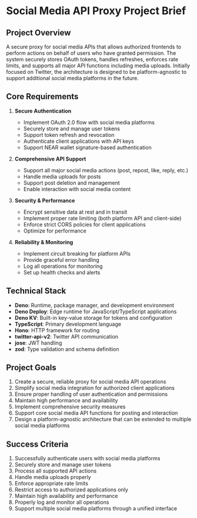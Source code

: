 # Social Media API Proxy Project Brief

## Project Overview

A secure proxy for social media APIs that allows authorized frontends to perform actions on behalf
of users who have granted permission. The system securely stores OAuth tokens, handles refreshes,
enforces rate limits, and supports all major API functions including media uploads. Initially
focused on Twitter, the architecture is designed to be platform-agnostic to support additional
social media platforms in the future.

## Core Requirements

1. **Secure Authentication**
   - Implement OAuth 2.0 flow with social media platforms
   - Securely store and manage user tokens
   - Support token refresh and revocation
   - Authenticate client applications with API keys
   - Support NEAR wallet signature-based authentication

2. **Comprehensive API Support**
   - Support all major social media actions (post, repost, like, reply, etc.)
   - Handle media uploads for posts
   - Support post deletion and management
   - Enable interaction with social media content

3. **Security & Performance**
   - Encrypt sensitive data at rest and in transit
   - Implement proper rate limiting (both platform API and client-side)
   - Enforce strict CORS policies for client applications
   - Optimize for performance

4. **Reliability & Monitoring**
   - Implement circuit breaking for platform APIs
   - Provide graceful error handling
   - Log all operations for monitoring
   - Set up health checks and alerts

## Technical Stack

- **Deno**: Runtime, package manager, and development environment
- **Deno Deploy**: Edge runtime for JavaScript/TypeScript applications
- **Deno KV**: Built-in key-value storage for tokens and configuration
- **TypeScript**: Primary development language
- **Hono**: HTTP framework for routing
- **twitter-api-v2**: Twitter API communication
- **jose**: JWT handling
- **zod**: Type validation and schema definition

## Project Goals

1. Create a secure, reliable proxy for social media API operations
2. Simplify social media integration for authorized client applications
3. Ensure proper handling of user authentication and permissions
4. Maintain high performance and availability
5. Implement comprehensive security measures
6. Support core social media API functions for posting and interaction
7. Design a platform-agnostic architecture that can be extended to multiple social media platforms

## Success Criteria

1. Successfully authenticate users with social media platforms
2. Securely store and manage user tokens
3. Process all supported API actions
4. Handle media uploads properly
5. Enforce appropriate rate limits
6. Restrict access to authorized applications only
7. Maintain high availability and performance
8. Properly log and monitor all operations
9. Support multiple social media platforms through a unified interface
